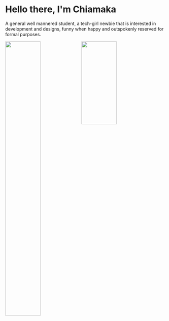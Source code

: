 # Hello there, I'm Chiamaka

A general well mannered student, a tech-girl newbie that is interested in development and designs, funny when happy and outspokenly reserved for formal purposes.

<img align="left" width="47%" src="https://github-readme-stats.vercel.app/api?username=Angie-code&theme=nightowl&show_icons=true" />
<img align="left" width="47%" height="260vh" src="https://github-readme-stats.vercel.app/api/top-langs/?username=Angie-code&theme=nightowl&show_icons=true" />

